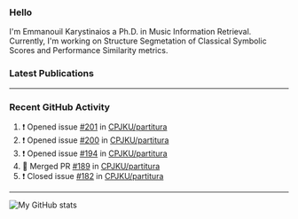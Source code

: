 ### Hello

I'm Emmanouil Karystinaios a Ph.D. in Music Information Retrieval.
Currently, I'm working on Structure Segmetation of Classical Symbolic Scores and Performance Similarity metrics.


### Latest Publications

<!-- BLOG-POST-LIST:START -->
<!-- BLOG-POST-LIST:END -->

---

### Recent GitHub Activity
  
<!--START_SECTION:activity-->
1. ❗️ Opened issue [#201](https://github.com/CPJKU/partitura/issues/201) in [CPJKU/partitura](https://github.com/CPJKU/partitura)
2. ❗️ Opened issue [#200](https://github.com/CPJKU/partitura/issues/200) in [CPJKU/partitura](https://github.com/CPJKU/partitura)
3. ❗️ Opened issue [#194](https://github.com/CPJKU/partitura/issues/194) in [CPJKU/partitura](https://github.com/CPJKU/partitura)
4. 🎉 Merged PR [#189](https://github.com/CPJKU/partitura/pull/189) in [CPJKU/partitura](https://github.com/CPJKU/partitura)
5. ❗️ Closed issue [#182](https://github.com/CPJKU/partitura/issues/182) in [CPJKU/partitura](https://github.com/CPJKU/partitura)
<!--END_SECTION:activity-->

---

![My GitHub stats](https://github-readme-stats.vercel.app/api?username=manoskary&show_icons=true&theme=radical)


<!--
**manoskary/manoskary** is a ✨ _special_ ✨ repository because its `README.md` (this file) appears on your GitHub profile.

Here are some ideas to get you started:

- 🔭 I’m currently working on ...
- 🌱 I’m currently learning ...
- 👯 I’m looking to collaborate on ...
- 🤔 I’m looking for help with ...
- 💬 Ask me about ...
- 📫 How to reach me: ...
- 😄 Pronouns: ...
- ⚡ Fun fact: ...
-->

